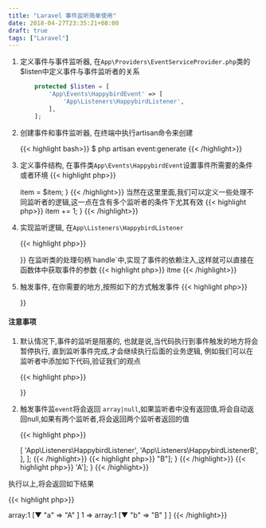 ```yaml
---
title: "Laravel 事件监听简单使用"
date: 2018-04-27T23:35:21+08:00
draft: true
tags: ["Laravel"]
---
```



1. 定义事件与事件监听器, 在`App\Providers\EventServiceProvider.php`类的$listen中定义事件与事件监听者的关系

    ```php
        protected $listen = [
            'App\Events\HappybirdEvent' => [
                'App\Listeners\HappybirdListener',
            ],
        ];
    ```

1. 创建事件和事件监听器, 在终端中执行artisan命令来创建

    {{< highlight  bash>}}
    $ php artisan event:generate
    {{< /highlight>}}​

1. 定义事件结构, 在事件类`App\Events\HappybirdEvent`设置事件所需要的条件或者环境
    {{< highlight php>}}
    <?php
    public $item;
    /**
     * Create a new event instance.
     *
     * @return void
     */
    public function __construct(int $item)
    {
        $this->item = $item;
    }
    {{< /highlight>}}
    当然在这里里面,我们可以定义一些处理不同监听者的逻辑,这一点在含有多个监听者的条件下尤其有效

    {{< highlight php>}}
    <?php
    public function addItem(){
        $this->item += 1;
    }
    {{< /highlight>}}

1. 实现监听逻辑, 在`App\Listeners\HappybirdListener`

    {{< highlight php>}}
    <?php
    /**
     * Handle the event.
     *
     * @param  HappybirdEvent  $event
     * @return void
     */
    public function handle(HappybirdEvent $event)
    {
       //Do something
    }
    {{< /highlight>}}

    在监听类的处理句柄`handle`中,实现了事件的依赖注入,这样就可以直接在函数体中获取事件的参数

    {{< highlight php>}}
    <?php
    $event->itme
    {{< /highlight>}}

1. 触发事件, 在你需要的地方,按照如下的方式触发事件
    {{< highlight php>}}
    <?php
    $item = 2;
    event(new HappybirdEvent($item))
    {{< /highlight>}}

#### 注意事项

1. 默认情况下,事件的监听是阻塞的,
也就是说,当代码执行到事件触发的地方将会暂停执行,
直到监听事件完成,才会继续执行后面的业务逻辑, 例如我们可以在监听者中添加如下代码,验证我们的观点

    {{< highlight php>}}
    <?php
    public function handle(HappybirdEvent $event)
    {
      sleep(10);
    }
    {{< /highlight>}}

1. 触发事件监`event`将会返回 `array|null`,如果监听者中没有返回值,将会自动返回null,如果有两个监听者,将会返回两个监听者返回的值

    {{< highlight php>}}
    <?php
    protected $listen = [
        'App\Events\HappybirdEvent' => [
            'App\Listeners\HappybirdListener',
            'App\Listeners\HappybirdListenerB',
        ],
    ];
    {{< /highlight>}}

    {{< highlight php>}}
    <?php
    public function handle(HappybirdEvent $event)
    {
        sleep(5);
        return ["b" => "B"];
    }
   {{< /highlight>}}

    {{< highlight php>}}
    <?php
        public function handle(HappybirdEvent $event)
        {
            return ['a' => 'A'];
        }
    {{< /highlight>}}

执行以上,将会返回如下结果
  
{{< highlight php>}}
<?php
    array:2 [▼
    0 => array:1 [▼
        "a" => "A"
    ]
    1 => array:1 [▼
        "b" => "B"
    ]
    ]
{{< /highlight>}}
